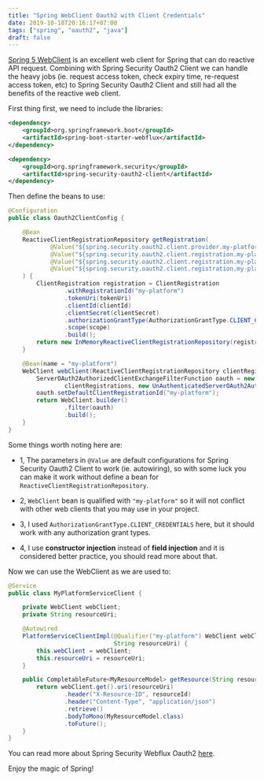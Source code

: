 ```yaml
---
title: "Spring WebClient Oauth2 with Client Credentials"
date: 2019-10-18T20:16:17+07:00
tags: ["spring", "oauth2", "java"]
draft: false
---
```



[Spring 5 WebClient][1] is an excellent web client for Spring that can do
reactive API request. Combining with Spring Security Oauth2 Client we can
handle the heavy jobs (ie. request access token, check expiry time, re-request
access token, etc) to Spring Security Oauth2 Client and still had all the
benefits of the reactive web client.

First thing first, we need to include the libraries:

```xml
<dependency>
    <groupId>org.springframework.boot</groupId>
    <artifactId>spring-boot-starter-webflux</artifactId>
</dependency>

<dependency>
    <groupId>org.springframework.security</groupId>
    <artifactId>spring-security-oauth2-client</artifactId>
</dependency>
```

Then define the beans to use:


```java
@Configuration
public class Oauth2ClientConfig {

    @Bean
    ReactiveClientRegistrationRepository getRegistration(
            @Value("${spring.security.oauth2.client.provider.my-platform.token-uri}") String tokenUri,
            @Value("${spring.security.oauth2.client.registration.my-platform.client-id}") String clientId,
            @Value("${spring.security.oauth2.client.registration.my-platform.client-secret}") String clientSecret,
            @Value("${spring.security.oauth2.client.registration.my-platform.scopes}") String scope
    ) {
        ClientRegistration registration = ClientRegistration
                .withRegistrationId("my-platform")
                .tokenUri(tokenUri)
                .clientId(clientId)
                .clientSecret(clientSecret)
                .authorizationGrantType(AuthorizationGrantType.CLIENT_CREDENTIALS)
                .scope(scope)
                .build();
        return new InMemoryReactiveClientRegistrationRepository(registration);
    }

    @Bean(name = "my-platform")
    WebClient webClient(ReactiveClientRegistrationRepository clientRegistrations) {
        ServerOAuth2AuthorizedClientExchangeFilterFunction oauth = new ServerOAuth2AuthorizedClientExchangeFilterFunction(
                clientRegistrations, new UnAuthenticatedServerOAuth2AuthorizedClientRepository());
        oauth.setDefaultClientRegistrationId("my-platform");
        return WebClient.builder()
                .filter(oauth)
                .build();
    }
}
```

Some things worth noting here are:

- 1, The parameters in `@Value` are default configurations for Spring Security
  Oauth2 Client to work (ie. autowiring), so with some luck you can make it work
  without define a bean for `ReactiveClientRegistrationRepository`.

- 2, `WebClient` bean is qualified with `"my-platform"` so it will not conflict
  with other web clients that you may use in your project.

- 3, I used `AuthorizationGrantType.CLIENT_CREDENTIALS` here, but it should
  work with any authorization grant types.

- 4, I use **constructor injection** instead of **field injection** and it
  is considered better practice, you should read more about that.


Now we can use the WebClient as we are used to:


```java
@Service
public class MyPlatformServiceClient {

    private WebClient webClient;
    private String resourceUri;

    @Autowired
    PlatformServiceClientImpl(@Qualifier("my-platform") WebClient webClient,
                              String resourceUri) {
        this.webClient = webClient;
        this.resourceUri = resourceUri;
    }

    public CompletableFuture<MyResourceModel> getResource(String resourceId) {
        return webClient.get().uri(resourceUri)
                .header("X-Resource-ID", resourceId)
                .header("Content-Type", "application/json")
                .retrieve()
                .bodyToMono(MyResourceModel.class)
                .toFuture();
    }
}
```

You can read more about Spring Security Webflux Oauth2 [here][2].

Enjoy the magic of Spring!


[1]: https://docs.spring.io/spring/docs/current/javadoc-api/org/springframework/web/reactive/function/client/WebClient.html
[2]: https://docs.spring.io/spring-security/site/docs/current/reference/html/webflux-oauth2.html
